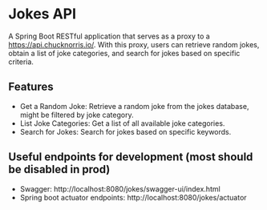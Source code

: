 # Jokes API

A Spring Boot RESTful application that serves as a proxy to a https://api.chucknorris.io/. With this proxy, users can retrieve random jokes, obtain a list of joke categories, and search for jokes based on specific criteria.

## Features
 - Get a Random Joke: Retrieve a random joke from the jokes database, might be filtered by joke category.
 - List Joke Categories: Get a list of all available joke categories.
 - Search for Jokes: Search for jokes based on specific keywords.

## Useful endpoints for development (most should be disabled in prod)

 - Swagger: http://localhost:8080/jokes/swagger-ui/index.html
 - Spring boot actuator endpoints: http://localhost:8080/jokes/actuator